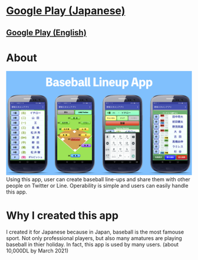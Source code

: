 # [Google Play (Japanese)](https://play.google.com/store/apps/details?id=com.websarva.wings.android.dasenapp)
## [Google Play (English)](https://play.google.com/store/apps/details?id=com.websarva.wings.android.baseballstartinglineup)
# About
![Screen shots](https://github.com/korosaka/source_image/blob/main/lineup_android/lineup_screenshots.png)
Using this app, user can create baseball line-ups and share them with other people on Twitter or Line.
Operability is simple and users can easily handle this app.

# Why I created this app
I created it for Japanese because in Japan, baseball is the most famouse sport.
Not only professional players, but also many amatures are playing baseball in thier holiday.
In fact, this app is used by many users. (about 10,000DL by March 2021)
